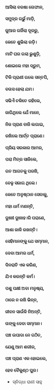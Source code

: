 #### ଆସିଲା ବରଷା ତୋଫାନ,
#### ସମୁଦ୍ର ଗର୍ଭୁୁ ମାଡ଼ି,
#### ଜୁଆର ଗର୍ଜିଲା ଦୂରରୁ,
#### କେତେ ଶୁଭିଲା ରଡ଼ି।

#### ମାଟି ଘର ଗଲା ଭୁଶୁଡ଼ି,
#### ଶୋଇଲେ ମହା ଦ୍ରୁମ,
#### ଟିକି ପ୍ରାଣୀ ଗଲେ ସନ୍ତପି,
#### ବତାସ ହେଲା ଯମ।

#### ସଭିଏଁ ଚକିତେ ରହିଲେ,
#### ଜାଗିଥିଲେ ଯେଁ ମାନେ,
#### ନିଜ ପ୍ରାଣ ବାଜି ଲଗାଇ,
#### ରଖିଲେ ଆର୍ତ୍ତ ପ୍ରାଣେ।

#### ପ୍ରିୟ ସରକାର ଆମର,
#### ପରା ମିତ୍ର ସାଜିଲେ,
#### ଗତ ଆଗତକୁ ପରଖି,
#### ବେଳୁ ସଜାଗ ଥିଲେ।

#### କେତେ ଅନୁଷ୍ଠାନ ସେବାକୁ,
#### ମହା ଧର୍ମ ମଣନ୍ତି,
#### ଦୁଃଖୀ ଦୁଃଖହ।ରି ପରାଣେ,
#### ଆଶା ଜାଳି ରଖନ୍ତି।

#### ସେହିମାନଙ୍କୁ ଯେ ସମ୍ମାନ,
#### ଦେବା ଆମର ଧର୍ମ,
#### ଦିନରାତି ଏକ କରିଣ,
#### ଯିଏ କରନ୍ତି କର୍ମ।

#### ପଶୁ ପକ୍ଷୀ ଅବା ମନୁଷ୍ୟ,
#### ଠାରେ ନ ରଖି ଭିନ୍ନ,
#### ଜୀବନ ସାଉଁଳି ନିଅନ୍ତି,
#### ତାଙ୍କୁ ଦେବା ସମ୍ମାନ।

#### ପଞ୍ଚ ଉପାଦା ନେ ଗଠିତ,
#### ଯେଣୁ ଆମ ଶରୀର,
#### ପଞ୍ଚ ପ୍ରାଣ ଏକ ହୋଇଲେ,
#### ହେବ ବୈକୁଣ୍ଠ ପୁର।

- ସ୍ନିଗ୍ଧା ରାଣୀ ସାହୁ
